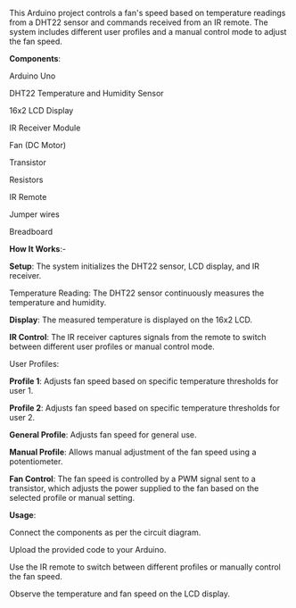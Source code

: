This Arduino project controls a fan's speed based on temperature readings from a DHT22 sensor and commands received from an IR remote. The system includes different user profiles and a manual control mode to adjust the fan speed.

**Components**:

Arduino Uno

DHT22 Temperature and Humidity Sensor

16x2 LCD Display

IR Receiver Module

Fan (DC Motor)

Transistor

Resistors

IR Remote

Jumper wires

Breadboard

**How It Works**:-

**Setup**: The system initializes the DHT22 sensor, LCD display, and IR receiver.

Temperature Reading: The DHT22 sensor continuously measures the temperature and humidity.

**Display**: The measured temperature is displayed on the 16x2 LCD.

**IR Control**: The IR receiver captures signals from the remote to switch between different user profiles or manual control mode.

User Profiles:

**Profile 1**: Adjusts fan speed based on specific temperature thresholds for user 1.

**Profile 2**: Adjusts fan speed based on specific temperature thresholds for user 2.

**General Profile**: Adjusts fan speed for general use.

**Manual Profile**: Allows manual adjustment of the fan speed using a potentiometer.

**Fan Control**: The fan speed is controlled by a PWM signal sent to a transistor, which adjusts the power supplied to the fan based on the selected profile or manual setting.

**Usage**:

Connect the components as per the circuit diagram.

Upload the provided code to your Arduino.

Use the IR remote to switch between different profiles or manually control the fan speed.

Observe the temperature and fan speed on the LCD display.
